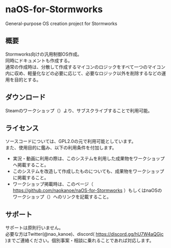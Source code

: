 # naOS-for-Stormworks

General-purpose OS creation project for Stormworks

## 概要  
Stormworks向けの汎用制御OS作成。  
同時にドキュメントも作成する。  
通常の作成時は、分散して作成するマイコンのロジックをすべて一つのマイコン内に収め、軽量化などの必要に応じて、必要なロジック以外を削除するなどの運用を目的とする。  

## ダウンロード  
Steamのワークショップ（）より、サブスクライブすることで利用可能。  

## ライセンス  
ソースコードについては、GPL2.0の元で利用可能としています。  
また、使用目的に鑑み、以下の利用条件を付加します。  
* 実況・動画に利用の際は、このシステムを利用した成果物をワークショップへ掲載すること。    
* このシステムを改造して作成したものについても、成果物をワークショップに掲載すること。  
* ワークショップ掲載時は、このページ（ https://github.com/naokanoe/naOS-for-Stormworks ）もしくはnaOSのワークショップ（）へのリンクを記載すること。  

## サポート
サポートは原則行いません。  
必要な方はTwitter(@nao_kanoe)、discord( https://discord.gg/hU7W4aQGjc )までご連絡ください。個別事案・相談に乗れることであれば対応します。  
